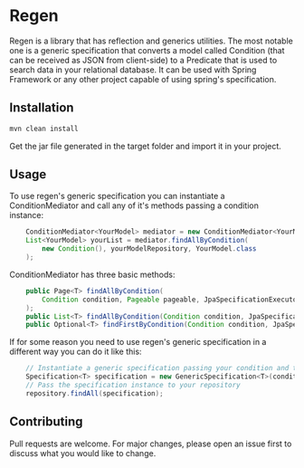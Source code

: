 # Regen

Regen is a library that has reflection and generics utilities. The most notable one is a generic specification that converts a model called Condition (that can be received as JSON from client-side) to a Predicate that is used to search data in your relational database. It can be used with Spring Framework or any other project capable of using spring's specification.

## Installation

```bash
mvn clean install
```
Get the jar file generated in the target folder and import it in your project.

## Usage
To use regen's generic specification you can instantiate a ConditionMediator and call any of it's methods passing a condition instance:
```java
    ConditionMediator<YourModel> mediator = new ConditionMediator<YourModel>();
    List<YourModel> yourList = mediator.findAllByCondition(
        new Condition(), yourModelRepository, YourModel.class
    );
```
ConditionMediator has three basic methods: 
```java
    public Page<T> findAllByCondition(
        Condition condition, Pageable pageable, JpaSpecificationExecutor<T> executor, Class<T> clazz
    );
    public List<T> findAllByCondition(Condition condition, JpaSpecificationExecutor<T> executor, Class<T> clazz);
    public Optional<T> findFirstByCondition(Condition condition, JpaSpecificationExecutor<T> executor, Class<T> clazz);
```
If for some reason you need to use regen's generic specification in a different way you can do it like this:
```java
    // Instantiate a generic specification passing your condition and the class of the model it should return
    Specification<T> specification = new GenericSpecification<T>(condition, clazz);
    // Pass the specification instance to your repository
    repository.findAll(specification);
```

## Contributing
Pull requests are welcome. For major changes, please open an issue first to discuss what you would like to change.